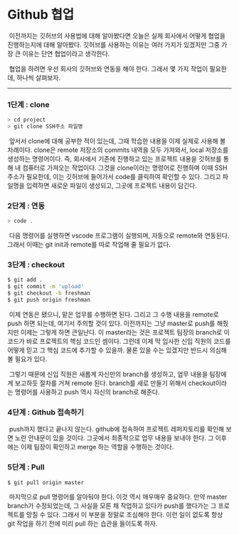 # Github 협업



​	이전까지는 깃허브의 사용법에 대해 알아봤다면 오늘은 실제 회사에서 어떻게 협업을 진행하는지에 대해 알아봤다. 깃허브를 사용하는 이유는 여러 가지가 있겠지만 그중 가장 큰 이유는 단연 협업이라고 생각한다.

​	협업을 하려면 우선 회사의 깃허브와 연동을 해야 한다. 그래서 몇 가지 작업이 필요한데, 하나씩 살펴보자.



---



### 1단계 : clone

```bash
> cd project
> git clone SSH주소 파일명
```

​	앞서서 clone에 대해 공부한 적이 있는데, 그때 학습한 내용을 이제 실제로 사용해 볼 차례이다. clone은 remote 저장소의 commits 내역을 모두 가져와서, local 저장소를 생성하는 명령어이다. 즉, 회사에서 기존에 진행하고 있는 프로젝트 내용을 깃허브를 통해 내 컴퓨터로 가져오는 작업이다. 그것을 clone이라는 명령어로 진행하며 이때 SSH 주소가 필요한데, 이는 깃허브에 들어가서 code를 클릭하여 확인할 수 있다. 그리고 파일명을 입력하면 새로운 파일이 생성되고, 그곳에 프로젝트 내용이 담긴다.



### 2단계 : 연동

```bash
> code .
```

​	다음 명령어를 실행하면 vscode 프로그램이 실행되며, 자동으로 remote와 연동된다. 그래서 이때는 git init과 remote를 따로 작업해 줄 필요가 없다.



### 3단계 : checkout

```bash
$ git add .
$ git commit -m 'upload'
$ git checkout -b freshman
$ git push origin freshman
```

​	이제 연동은 됐으니, 맡은 업무를 수행하면 된다. 그리고 그 수행 내용을 remote로 push 하면 되는데, 여기서 주의할 것이 있다. 이전까지는 그냥 master로 push를 해줬지만 이제는 그렇게 하면 큰일난다. 이 master라는 것은 프로젝트 팀장의 branch로 이 코드가 바로 프로젝트의 핵심 코드인 셈이다. 그런데 이제 막 입사한 신입 직원의 코드를 어떻게 믿고 그 핵심 코드에 추가할 수 있을까. 물론 있을 수는 있겠지만 반드시 의심해 볼 필요가 있다.

​	그렇기 때문에 신입 직원은 새롭게 자신만의 branch를 생성하고, 업무 내용을 팀장에게 보고하듯 절차를 거쳐 remote 된다. branch를 새로 만들기 위해서 checkout이라는 명령어를 사용하고 push 역시 자신의 branch로 해준다.



### 4단계 : Github 접속하기

​	push까지 했다고 끝나지 않는다. github에 접속하여 프로젝트 레퍼지토리를 확인해 보면 노란 안내문이 있을 것이다. 그곳에서 최종적으로 업무 내용을 보내야 한다. 그 이후에는 이제 팀장이 확인하고 merge 하는 역할을 수행하는 것이다.



### 5단계 : Pull

```bash
$ git pull origin master
```

​	마지막으로 pull 명령어를 알아둬야 한다. 이것 역시 매우매우 중요하다. 만약 master branch가 수정되었는데, 그 사실을 모른 채 작업하고 있다가 push를 했다가는 그 프로젝트를 망칠 수 있다. 그래서 이 부분을 정말로 조심해야 한다. 이런 일이 없도록 항상 git 작업을 하기 전에 미리 pull 하는 습관을 들이도록 하자.

